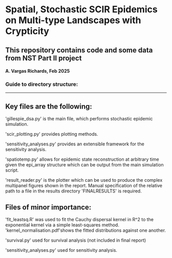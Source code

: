 # Spatial, Stochastic SCIR Epidemics on Multi-type Landscapes with Crypticity

## This repository contains code and some data from NST Part II project 

#### A. Vargas Richards, Feb 2025

### Guide to directory structure:
------------------------------------


Key files are the following:
----------------------------

'gillespie_dsa.py' is the main file, which performs stochastic epidemic simulation.

'scir_plotting.py' provides plotting methods.

'sensitivity_analyses.py' provides an extensible framework for the sensitivity analysis.

'spatiotemp.py' allows for epidemic state reconstruction at arbitrary time given the epi_array structure which can be output from the main simulation script.

'result_reader.py' is the plotter which can be used to produce the complex multipanel figures shown in the report. Manual specification of the relative path to a file in the results directory 'FINALRESULTS' is required.



Files of minor importance:
-----------------------

'fit_leastsq.R' was used to fit the Cauchy dispersal kernel in R^2 to the exponential kernel via a simple least-squares method. 'kernel_normalisation.pdf'shows the fitted distributions against one another.

'survival.py' used for survival analysis (not included in final report)

'sensitivity_analyses.py' used for sensitivity analysis.




